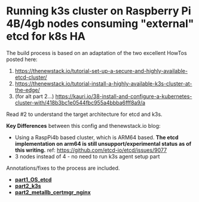 # Running k3s cluster on Raspberry Pi 4B/4gb nodes consuming "external" etcd for k8s HA

The build process is based on an adaptation of the two excellent HowTos posted here:

1. https://thenewstack.io/tutorial-set-up-a-secure-and-highly-available-etcd-cluster/
2. https://thenewstack.io/tutorial-install-a-highly-available-k3s-cluster-at-the-edge/
3. (for alt part 2...) https://kauri.io/38-install-and-configure-a-kubernetes-cluster-with/418b3bc1e0544fbc955a4bbba6fff8a9/a

Read #2 to understand the target architecture for etcd and k3s.

**Key Differences** between this config and thenewstack.io blog:
* Using a RaspPi4b based cluster, which is ARM64 based. **The etcd implementation on arm64 is still unsupport/experimental status as of this writing.** ref: https://github.com/etcd-io/etcd/issues/9077
* 3 nodes instead of 4 - no need to run k3s agent setup part

Annotations/fixes to the process are included.

* **[part1_OS_etcd](https://github.com/kcalmond/b8kery/blob/master/part1_OS_etcd.md)**
* **[part2_k3s](https://github.com/kcalmond/b8kery/blob/master/part2_k3s.md)**
* **[part2_metallb_certmgr_nginx](https://github.com/kcalmond/b8kery/blob/master/part2_metallb_certmgr_nginx.md)**
